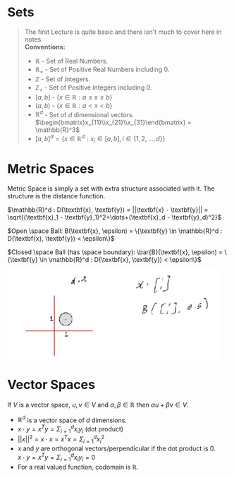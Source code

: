 # Sets  

> The first Lecture is quite basic and there isn't much to cover here in notes.  
> **Conventions:** 
> - $\mathbb{R}$ - Set of Real Numbers.
> - $\mathbb{R}_+$ - Set of Positive Real Numbers including $0$.
> - $\mathbb{Z}$ - Set of Integers.
> - $\mathbb{Z}_+$ - Set of Positive Integers including $0$.
> - $[a, b]$ - $\{x \in \mathbb{R}: a \leq x \leq b\}$
> - $(a, b)$ - $\{x \in \mathbb{R}: a < x < b\}$
> - $\mathbb{R}^d$ - Set of $d$ dimensional vectors. 
$\begin{bmatrix}x_{11}\\x_{21}\\x_{31}\end{bmatrix} =  \mathbb{R}^3$
> - $[a, b]^d = \{x \in \mathbb{R}^d: x_i \in [a, b], i \in \{1, 2, \dots, d\}\}$

# Metric Spaces  

Metric Space is simply a set with extra structure associated with it. The structure is the distance function.   

$\mathbb{R}^d : D(\textbf{x}, \textbf{y}) = ||\textbf{x} - \textbf{y}|| = \sqrt{(\textbf{x}_1 - \textbf{y}_1)^2+\dots+(\textbf{x}_d - \textbf{y}_d)^2}$  

$Open \space Ball: B(\textbf{x}, \epsilon) = \{\textbf{y} \in \mathbb{R}^d : D(\textbf{x}, \textbf{y}) < \epsilon\}$  

$Closed \space Ball (has \space boundary): \bar{B}(\textbf{x}, \epsilon) = \{\textbf{y} \in \mathbb{R}^d : D(\textbf{x}, \textbf{y}) < \epsilon\}$  

![./images/metric_ball.png](./images/metric_ball.png)  


# Vector Spaces  
If $V$ is a vector space, $u, v \in V$ and $\alpha, \beta \in \mathbb{R}$ then $\alpha u + \beta v \in V$.
- $\mathbb{R}^d$ is a vector space of $d$ dimensions.
- $x\cdot y = x^Ty = \Sigma_{i=1}^d x_i y_i$ (dot product)
- $||x||^2 = x\cdot x = x^Tx =  \Sigma_{i=1}^d x_i^2$
- $x$ and $y$ are orthogonal vectors/perpendicular if the dot product is $0$.  
$x\cdot y = x^Ty = \Sigma_{i=1}^d x_i y_i = 0$
- For a real valued function, codomain is $\mathbb{R}$.
